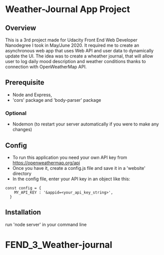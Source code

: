# Weather-Journal App Project

## Overview
This is a 3rd project made for Udacity Front End Web Developer Nanodegree I took in May/June 2020. It required me to create an asynchronous web app that uses Web API and user data to dynamically update the UI. The idea was to create a wheather journal, that will allow user to log daily mood description and weather conditions thanks to connection with OpenWeatherMap API.

## Prerequisite
- Node and Express, 
- 'cors' package and 'body-parser' package

### Optional
- Nodemon (to restart your server automatically if you were to make any changes)

## Config
- To run this application you need your own API key from https://openweathermap.org/api 
- Once you have it, create a config.js file and save it in a 'website' directory
- In the config file, enter your API key in an object like this:
```
const config = {
    MY_API_KEY : '&appid=<your_api_key_string>',
  }
```
## Installation
run 'node server' in your command line
# FEND_3_Weather-journal
